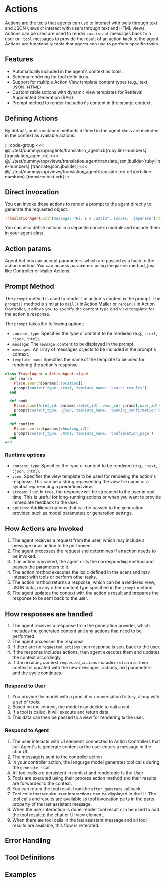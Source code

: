 # Actions
Actions are the tools that agents can use to interact with tools through text and JSON views or interact with users through text and HTML views. Actions can be used are used to render `:assistant` messages back to a user or `:tool` messages to provide the result of an action back to the agent.
Actions are functionally tools that agents can use to perform specific tasks.

## Features
- Automatically included in the agent's context as tools.
- Schema rendering for tool definitions.
- Support for multiple Action View template content types (e.g., text, JSON, HTML).
- Customizable actions with dynamic view templates for Retrieval Augmented Generation (RAG).
- Prompt method to render the action's content in the prompt context.

## Defining Actions
By default, public instance methods defined in the agent class are included in the context as available actions. 

::: code-group
<<< @/../test/dummy/app/agents/translation_agent.rb{ruby:line-numbers} [translation_agent.rb]
<<< @/../test/dummy/app/views/translation_agent/translate.json.jbuilder{ruby:line-numbers} [translate.json.jbuilder]
<<< @/../test/dummy/app/views/translation_agent/translate.text.erb{erb:line-numbers} [translate.text.erb]
:::

## Direct invocation
You can invoke these actions to render a prompt to the agent directly to generate the requested object.

```ruby
TranslationAgent.with(message: "Hi, I'm Justin", locale: 'japanese').translate.generate_now
```

You can also define actions in a separate concern module and include them in your agent class.

## Action params
Agent Actions can accept parameters, which are passed as a hash to the action method. You can access parameters using the `params` method, just like Controller or Mailer Actions.

## Prompt Method
The `prompt` method is used to render the action's content in the prompt. The `prompt()` method is similar to `mail()` in Action Mailer or `render()` in Action Controller, it allows you to specify the content type and view template for the action's response.

The `prompt` takes the following options:
- `content_type`: Specifies the type of content to be rendered (e.g., `:text`, `:json`, `:html`).
- `message`: The `message.content` to be displayed in the prompt.
- `messages`: An array of messages objects to be included in the prompt's context.
- `template_name`: Specifies the name of the template to be used for rendering the action's response.

```ruby [app/agents/travel_agent.rb]
class TravelAgent < ActiveAgent::Agent
  def search
    Place.search(params[:location])
    prompt(content_type: :text, template_name: 'search_results')
  end

  def book
    Place.book(hotel_id: params[:hotel_id], user_id: params[:user_id])
    prompt(content_type: :json, template_name: 'booking_confirmation')
  end

  def confirm
    Place.confirm(params[:booking_id])
    prompt(content_type: :html, template_name: 'confirmation_page')
  end
end
```
### Runtime options
- `content_type`: Specifies the type of content to be rendered (e.g., `:text`, `:json`, `:html`).
- `view`: Specifies the view template to be used for rendering the action's response. This can be a string representing the view file name or a symbol representing a predefined view.
- `stream`: If set to `true`, the response will be streamed to the user in real-time. This is useful for long-running actions or when you want to provide immediate feedback to the user.
- `options`: Additional options that can be passed to the generation provider, such as model parameters or generation settings.
  
## How Actions are Invoked
1. The agent receives a request from the user, which may include a message or an action to be performed.
2. The agent processes the request and determines if an action needs to be invoked.
3. If an action is invoked, the agent calls the corresponding method and passes the parameters to it.
4. The action method executes the logic defined in the agent and may interact with tools or perform other tasks.
5. The action method returns a response, which can be a rendered view, JSON data, or any other content type specified in the `prompt` method.
6. The agent updates the context with the action's result and prepares the response to be sent back to the user.

## How responses are handled
1. The agent receives a response from the generation provider, which includes the generated content and any actions that need to be performed.
2. The agent processes the response 
3. If there are no `requested_actions` then response is sent back to the user.
4. If the response includes actions, then agent executes them and updates the context accordingly.
5. If the resulting context `requested_actions` includes `reiterate`, then context is updated with the new messages, actions, and parameters, and the cycle continues.

### Respond to User
1. You provide the model with a prompt or conversation history, along with a set of tools.
2. Based on the context, the model may decide to call a tool.
3. If a tool is called, it will execute and return data.
4. This data can then be passed to a view for rendering to the user.


### Respond to Agent
1. The user interacts with UI elements connected to Action Controllers that call Agent's to generate content or the user enters a message in the chat UI.
2. The message is sent to the controller action
3. In your controller action, the language model generates tool calls during the `generate_*` call.
4. All tool calls are persistent in context and renderable to the User
5. Tools are executed using their process action method and their results are forwarded to the context.
6. You can return the tool result from the `after_generate` callback.
7. Tool calls that require user interactions can be displayed in the UI. The tool calls and results are available as tool invocation parts in the parts property of the last assistant message.
8. When the user interaction is done, render tool result can be used to add the tool result to the chat or UI view element.
9. When there are tool calls in the last assistant message and all tool results are available, this flow is reiterated.
## Error Handling

## Tool Definitions

## Examples